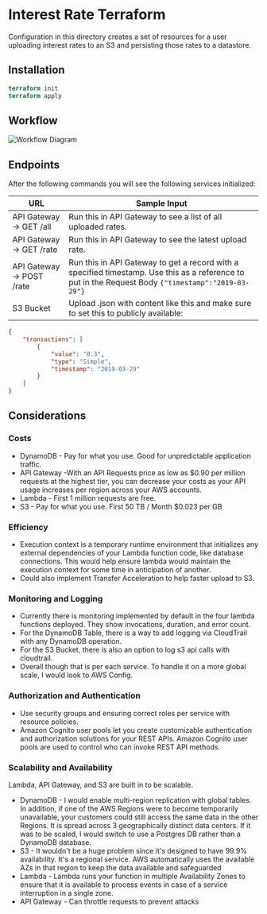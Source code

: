 # Interest Rate Terraform
Configuration in this directory creates a set of resources for a user uploading interest rates to an S3 and persisting those rates to a datastore.

## Installation

```terraform
terraform init
terraform apply
```

## Workflow
![Workflow Diagram](https://user-images.githubusercontent.com/6472383/112086693-ae265f80-8b5a-11eb-8d4d-84b3a40e1b56.jpg)


## Endpoints
After the following commands you will see the following services initialized: 

| URL | Sample Input | 
| --- | ------------ | 
| API Gateway -> GET /all  | Run this in API Gateway to see a list of all uploaded rates. | 
| API Gateway -> GET /rate | Run this in API Gateway to see the latest upload rate. | 
| API Gateway -> POST /rate | Run this in API Gateway to get a record with a specified timestamp. Use this as a reference to put in the Request Body `{"timestamp":"2019-03-29"}` |
| S3 Bucket | Upload .json with content like this and make sure to set this to publicly available: 
```json
{
    "transactions": [
        {
            "value": "0.3",
            "type": "Simple",
            "timestamp": "2019-03-29"
        }
    ]
}
```

## Considerations
### Costs
- DynamoDB - Pay for what you use. Good for unpredictable application traffic.
- API Gateway  -With an API Requests price as low as $0.90 per million requests at the highest tier, you can decrease your costs as your API usage increases per region across your AWS accounts.
- Lambda - First 1 million requests are free.
- S3 - Pay for what you use. First 50 TB / Month	$0.023 per GB

### Efficiency
- Execution context is a temporary runtime environment that initializes any external dependencies of your Lambda function code, like database connections. This would help ensure lambda would maintain the execution context for some time in anticipation of another.
- Could also implement Transfer Acceleration to help faster upload to S3.

### Monitoring and Logging
- Currently there is monitoring implemented by default in the four lambda functions deployed. They show invocations, duration, and error count.
- For the DynamoDB Table, there is a way to add logging via CloudTrail with any DynamoDB operation.
- For the S3 Bucket, there is also an option to log s3 api calls with cloudtrail.
- Overall though that is per each service. To handle it on a more global scale, I would look to AWS Config.

### Authorization and Authentication
- Use security groups and ensuring correct roles per service with resource policies.
- Amazon Cognito user pools let you create customizable authentication and authorization solutions for your REST APIs. Amazon Cognito user pools are used to control who can invoke REST API methods. 

### Scalability and Availability
Lambda, API Gateway, and S3 are built in to be scalable.

- DynamoDB - I would enable multi-region replication with global tables. In addition, if one of the AWS Regions were to become temporarily unavailable, your customers could still access the same  data in the other Regions. It is spread across 3 geographically distinct data centers. If it was to be scaled, I would switch to use a Postgres DB rather than a DynamoDB database. 
- S3 - It wouldn't be a huge problem since it's designed to have 99.9% availability. It's a regional service. AWS automatically uses the available AZs in that region to keep the data available and safeguarded
- Lambda - Lambda runs your function in multiple Availability Zones to ensure that it is available to process events in case of a service interruption in a single zone.
- API Gateway - Can throttle requests to prevent attacks
